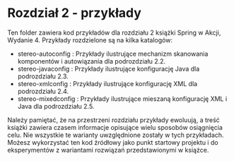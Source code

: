 Rozdział 2 - przykłady
==================
Ten folder zawiera kod przykładów dla rozdziału 2 książki Spring w Akcji, Wydanie 4.
Przykłady rozdzielone są na kilka katalogów:

 * stereo-autoconfig  : Przykłady ilustrujące mechanizm skanowania komponentów i autowiązania dla podrozdziału 2.2.
 * stereo-javaconfig  : Przykłady ilustrujące konfigurację Java dla podrozdziału 2.3.
 * stereo-xmlconfig   : Przykłady ilustrujące konfigurację XML dla podrozdziału 2.4.
 * stereo-mixedconfig : Przykłady ilustrujące mieszaną konfigurację XML i Java dla podrozdziału 2.5.

Należy pamiętać, że na przestrzeni rozdziału przykłady ewoluują, a treść książki zawiera czasem informacje
opisujące wielu sposobów osiągnięcia celu. Nie wszystkie te warianty uwzględnione zostały w tych przykładach.
Możesz wykorzystać ten kod źródłowy jako punkt startowy projektu i do eksperymentów z wariantami rozwiązań 
przedstawionymi w książce.

